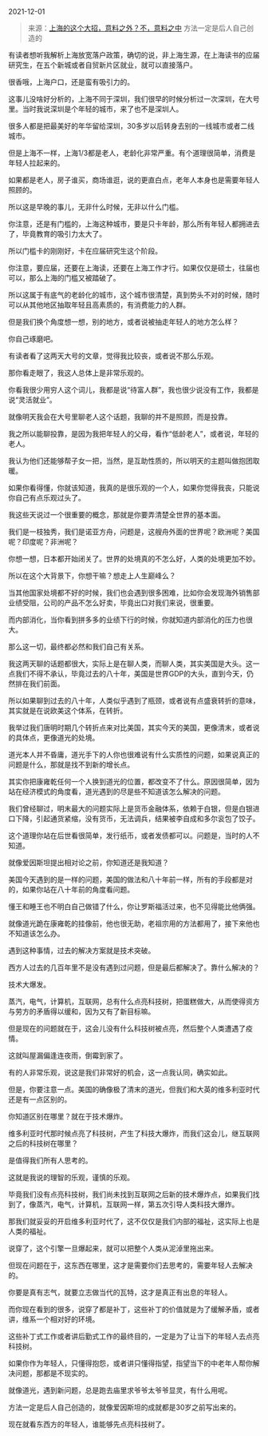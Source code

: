 2021-12-01

> 来源：[上海的这个大招，意料之外？不，意料之中](http://mp.weixin.qq.com/s?__biz=MzU3NDc5Nzc0NQ==&mid=2247510042&idx=1&sn=540290de9fa579561cb96ac00864a3df&chksm=fd2e0ac4ca5983d27fea97dd82c5c54a5fd72a8fd9e5ef5a818656f3d2576d1b3d0e0c21eca5&scene=27#wechat_redirect)
> 方法一定是后人自己创造的

有读者想听我解析上海放宽落户政策，确切的说，非上海生源，在上海读书的应届研究生，在五个新城或者自贸新片区就业，就可以直接落户。  

  

很香哦，上海户口，还是蛮有吸引力的。  

  

这事儿没啥好分析的，上海不同于深圳，我们很早的时候分析过一次深圳，在大号里。当时我说深圳是个年轻的城市，来了也不是深圳人。  

  

很多人都是把最美好的年华留给深圳，30多岁以后转身去别的一线城市或者二线城市。

  

但是上海不一样，上海1/3都是老人，老龄化非常严重。有个道理很简单，消费是年轻人拉起来的。

  

如果都是老人，房子谁买，商场谁逛，说的更直白点，老年人本身也是需要年轻人照顾的。

  

所以这是早晚的事儿，无非什么时候，无非以什么门槛。  

  

你注意，还是有门槛的，上海这种城市，要是只卡年龄，那么所有年轻人都拥进去了，毕竟教育的吸引力太大了。

  

所以门槛卡的刚刚好，卡在应届研究生这个阶段。  

  

你注意，要应届，还要在上海读，还要在上海工作才行。如果仅仅是硕士，往届也可以，那么上海的门槛又被踏破了。

  

所以这属于有底气的老龄化的城市，这个城市很清楚，真到势头不对的时候，随时可以从其他地区抽取年轻且高素质的，有消费能力的人群。  

  

但是我们换个角度想一想，别的地方，或者说被抽走年轻人的地方怎么样？  

  

你自己琢磨吧。

  

有读者看了这两天大号的文章，觉得我比较丧，或者说不那么乐观。  

  

那你看走眼了，我这人总体上是非常乐观的。  

  

你看我很少用穷人这个词儿，我都是说“待富人群”，我也很少说没有工作，我都是说“灵活就业”。  

  

就像明天我会在大号里聊老人这个话题，我聊的并不是照顾，而是投靠。

  

我之所以能聊投靠，是因为我把年轻人的父母，看作“低龄老人”，或者说，年轻的老人。

  

我认为他们还能够帮子女一把，当然，是互助性质的，所以明天的主题叫做抱团取暖。

  

如果你看得懂，你就该知道，我真的是很乐观的一个人，如果你觉得我丧，只能说你自己有点乐观过头了。  

  

我这些天说过一个很重要的概念，那就是你要弄清楚全世界的基本面。  

  

我们是一枝独秀，我们是诺亚方舟，问题是，这艘舟外面的世界呢？欧洲呢？美国呢？印度呢？非洲呢？

  

你想一想，日本都开始闭关了。世界的处境真的不怎么好，人类的处境更加不妙。

  

所以在这个大背景下，你想干嘛？想走上人生巅峰么？  

  

当其他国家处境都不好的时候，我们也会遇到很多困难，比如你会发现海外销售部业绩受阻，公司的产品不怎么好卖，毕竟出口对我们来说，很重要。  

  

而内部消化，当你看到拼多多的业绩下行的时候，你就知道内部消化的压力也很大。  

  

那么这一切，最终都必然和我们自己有关系。

  

我这两天聊的话题都很大，实际上是在聊人类，而聊人类，其实美国是大头。这一点我们不得不承认，毕竟过去的八十年，美国是世界GDP的大头，直到今天，仍然排在我们前面。  

  

所以如果聊到过去的八十年，人类似乎遇到了瓶颈，或者说有点盛衰转折的意味，其实就是在说欧美这个体系，在转折。  

  

我举过我们唐明时期几个转折点来对比美国，其实今天的美国，更像清末，或者说的具体点，更像道光的处境。  

  

道光本人并不昏庸，道光手下的人你也很难说有什么实质性的问题，如果说真正的问题是什么，那就是找不到新的增长点。  

  

其实你把康雍乾任何一个人换到道光的位置，都改变不了什么。原因很简单，因为站在经济模式的角度看，道光遇到的尽是些不知道该怎么解决的问题。  

  

我们曾经聊过，明末最大的问题实际上是货币金融体系，依赖于白银，但是白银进口下降，引起通货紧缩，没有货币，无法调兵，结果被李自成和多尔衮包了饺子。  

  

这个道理你站在后世看很简单，发行纸币，或者发债都可以。问题是，当时的人不知道。  

  

就像爱因斯坦提出相对论之前，你知道还是我知道？  

  

美国今天遇到的是一样的问题，美国的做法和八十年前一样，所有的手段都是对的，如果你站在八十年前的角度看问题。  

  

懂王和睡王也不明白自己做错了什么，你让罗斯福活过来，也不见得能比他俩强。  

  

就像道光跪在康雍乾的挂像前，他也很无助，老祖宗用的方法都用了，接下来他也不知道该怎么办。

  

遇到这种事情，过去的解决方案就是技术突破。  

  

西方人过去的几百年里不是没有遇到过问题，但是最后都解决了。靠什么解决的？  

  

技术大爆发。

  

蒸汽，电气，计算机，互联网，总有什么点亮科技树，把蛋糕做大，从而使得资方与劳方的矛盾得以缓和，因为又有了新目标嘛。  

  

但是现在的问题就在于，这会儿没有什么科技树被点亮，然后整个人类遭遇了疫情。  

  

这就叫屋漏偏逢连夜雨，倒霉到家了。  

  

有的人非常乐观，说这是我们非常好的机会，这一点我认同，确实如此。  

  

但是，你要注意一点。美国的确像极了清末的道光，但我们和大英的维多利亚时代还是有一点区别的。  

  

你知道区别在哪里？就在于技术爆炸。

  

维多利亚时代那时候点亮了科技树，产生了科技大爆炸，而我们这会儿，继互联网之后的科技树在哪里？  

  

是值得我们所有人思考的。

  

这就是我说的理智的乐观，谨慎的乐观。  

  

毕竟我们没有点亮科技树，我们尚未找到互联网之后新的技术爆炸点，如果我们找到了，像蒸汽，电气，计算机，互联网一样，第五次引导人类科技大爆炸。

  

那我们就妥妥的开启维多利亚时代了，这不仅仅是我们内部的福祉，这实际上也是人类的福祉。

  

说穿了，这个引擎一旦爆起来，就可以把整个人类从泥淖里拖出来。

  

但现在问题在于，这东西在哪里，这才是需要你们去思考的，需要年轻人去解决的。  

  

你要是真有志气，就要立志做当代的瓦特，这才是真正有出息的年轻人。

  

而你现在看到的很多，说穿了都是补丁，这些补丁的价值就是为了缓解矛盾，或者讲，维系一个相对好的环境。  

  

这些补丁式工作或者讲后勤式工作的最终目的，一定是为了让当下的年轻人去点亮科技树。

  

如果你作为年轻人，只懂得抱怨，或者讲只懂得指望，指望当下的中老年人帮你解决问题，那都是不现实的。  

  

就像道光，遇到新问题，总是跑去庙里求爷爷太爷爷显灵，有什么用呢。  

  

方法一定是后人自己创造的，就像爱因斯坦的成就都是30岁之前写出来的。  

  

现在就看东西方的年轻人，谁能够先点亮科技树了。

